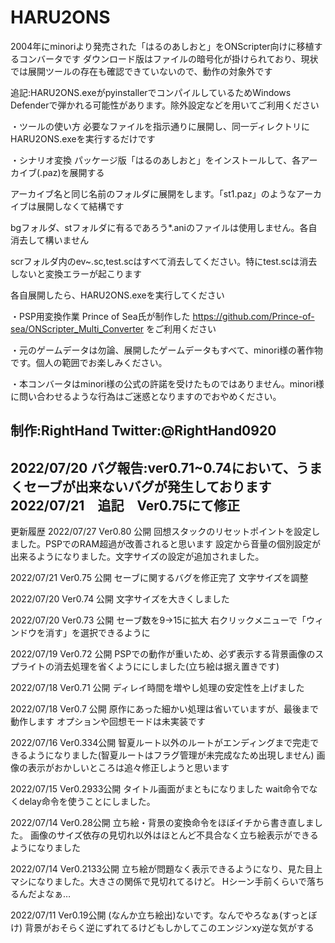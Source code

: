 # HARU2ONS
2004年にminoriより発売された「はるのあしおと」をONScripter向けに移植するコンバータです
ダウンロード版はファイルの暗号化が掛けられており、現状では展開ツールの存在も確認できていないので、動作の対象外です

追記:HARU2ONS.exeがpyinstallerでコンパイルしているためWindows Defenderで弾かれる可能性があります。除外設定などを用いてご利用ください

・ツールの使い方
 必要なファイルを指示通りに展開し、同一ディレクトリにHARU2ONS.exeを実行するだけです

・シナリオ変換
パッケージ版「はるのあしおと」をインストールして、各アーカイブ(.paz)を展開する

アーカイブ名と同じ名前のフォルダに展開をします。「st1.paz」のようなアーカイブは展開しなくて結構です

bgフォルダ、stフォルダに有るであろう*.aniのファイルは使用しません。各自消去して構いません

scrフォルダ内のev~.sc,test.scはすべて消去してください。特にtest.scは消去しないと変換エラーが起こります


各自展開したら、HARU2ONS.exeを実行してください

・PSP用変換作業
Prince of Sea氏が制作した
 https://github.com/Prince-of-sea/ONScripter_Multi_Converter
 をご利用ください
 
・元のゲームデータは勿論、展開したゲームデータもすべて、minori様の著作物です。個人の範囲でお楽しみください。

・本コンバータはminori様の公式の許諾を受けたものではありません。minori様に問い合わせるような行為はご迷惑となりますのでおやめください。

制作:RightHand Twitter:@RightHand0920
---------------------------------------------------------------------------------------------------------------
2022/07/20 バグ報告:ver0.71~0.74において、うまくセーブが出来ないバグが発生しております
2022/07/21　追記　Ver0.75にて修正
---------------------------------------------------------------------------------------------------------------
更新履歴
2022/07/27 Ver0.80 公開
回想スタックのリセットポイントを設定しました。PSPでのRAM超過が改善されると思います
設定から音量の個別設定が出来るようになりました。文字サイズの設定が追加されました。

2022/07/21 Ver0.75 公開
セーブに関するバグを修正完了
文字サイズを調整

2022/07/20 Ver0.74 公開
文字サイズを大きくしました

2022/07/20 Ver0.73 公開
セーブ数を9→15に拡大
右クリックメニューで「ウィンドウを消す」を選択できるように

2022/07/19 Ver0.72 公開
PSPでの動作が重いため、必ず表示する背景画像のスプライトの消去処理を省くようににしました(立ち絵は据え置きです)

2022/07/18 Ver0.71 公開
ディレイ時間を増やし処理の安定性を上げました

2022/07/18 Ver0.7 公開
原作にあった細かい処理は省いていますが、最後まで動作します
オプションや回想モードは未実装です

2022/07/16 Ver0.334公開
智夏ルート以外のルートがエンディングまで完走できるようになりました(智夏ルートはフラグ管理が未完成なため出現しません)
画像の表示がおかしいところは追々修正しようと思います

2022/07/15 Ver0.2933公開
タイトル画面がまともになりました
wait命令でなくdelay命令を使うことにしました。

2022/07/14 Ver0.28公開
立ち絵・背景の変換命令をほぼイチから書き直しました。
画像のサイズ依存の見切れ以外はほとんど不具合なく立ち絵表示ができるようになりました

2022/07/14 Ver0.2133公開
立ち絵が問題なく表示できるようになり、見た目上マシになりました。大きさの関係で見切れてるけど。
Hシーン手前くらいで落ちるんだよなぁ…

2022/07/11 Ver0.19公開
(なんか立ち絵出)ないです。なんでやろなぁ(すっとぼけ)
背景がおそらく逆にずれてるけどもしかしてこのエンジンxy逆な気がする




